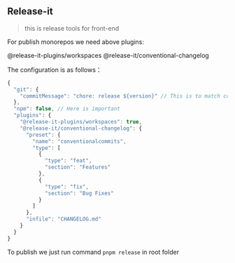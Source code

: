 ## Release-it
> this is release tools for front-end


For publish monorepos we need above plugins:

@release-it-plugins/workspaces
@release-it/conventional-changelog

The configuration is as follows：

```js
{
  "git": {
    "commitMessage": "chore: release ${version}" // This is to match commitlint
  },
  "npm": false, // Here is important
  "plugins": {
    "@release-it-plugins/workspaces": true,
    "@release-it/conventional-changelog": {
      "preset": {
        "name": "conventionalcommits",
        "type": [
          {
            "type": "feat",
            "section": "Features"
          },
          {
            "type": "fix",
            "section": "Bug Fixes"
          }
        ]
      },
      "infile": "CHANGELOG.md"
    }
  }
}

```
To publish we just run command `pnpm release` in root folder
